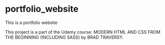 # portfolio_website
This is a portfolio website

This project is a part of the Udemy course: MODERN HTML AND CSS FROM THE BEGINNING (INCLUDING SASS) by BRAD TRAVERSY.
